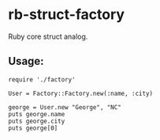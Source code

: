 # rb-struct-factory
Ruby core struct analog.

## Usage:
    
    require './factory'

    User = Factory::Factory.new(:name, :city)
    
    george = User.new "George", "NC"
    puts george.name
    puts george.city
    puts george[0]
